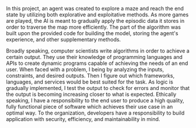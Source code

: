 In this project, an agent was created to explore a maze and reach the end state by utilizing both explorative 
and exploitative methods. As more games are played, the AI is meant to gradually apply the episodic data it stores
in order to traverse the map more efficiently. The part of the algorithm was built upon the provided code for building
the model, storing the agent's experience, and other supplementary methods.

Broadly speaking, computer scientists write algorithms in order to achieve a certain output. They use their knowledge of
programming languages and APIs to create dynamic programs capable of achieving the needs of an end user. When faced with
a problem, I being by analyzing the inputs, constraints, and desired outputs. Then I figure out which frameworks, languages,
and services would be best suited for the task. As logic is gradually implemented, I test the output to check for errors and
monitor that the output is becoming increasing closer to what is expected. Ethically speaking, I have a responsibility to the
end user to produce a high quality, fully functional piece of software which achieves their use case in an optimal way. To the
organization, developers have a responsibility to build application with security, efficiency, and maintainability in mind.
